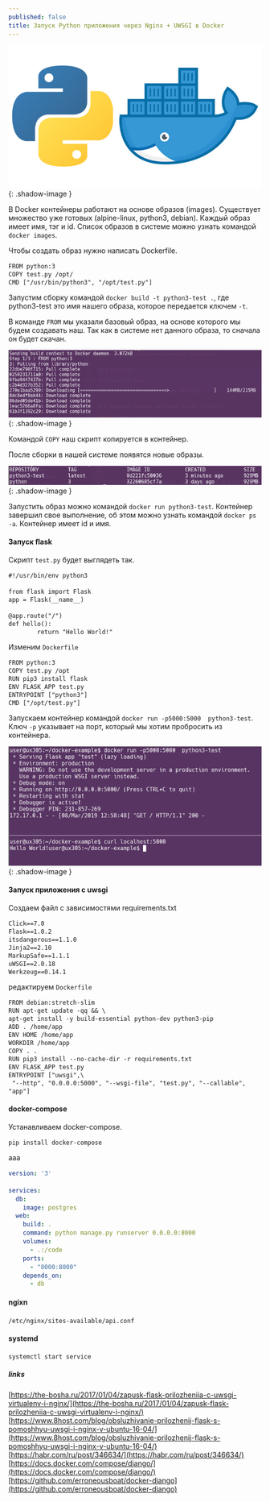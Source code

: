 ```yaml
---
published: false
title: Запуск Python приложения через Nginx + UWSGI в Docker
---
```


![docker_images](/images/python-docker.jpg){: .shadow-image }


В Docker контейнеры работают на основе образов (images). Существует множество уже готовых (alpine-linux, python3, debian). 
Каждый образ имеет имя, тэг и id. 
Список образов в системе можно узнать командой `docker images`.

Чтобы создать образ нужно написать Dockerfile.

```shell
FROM python:3
COPY test.py /opt/
CMD ["/usr/bin/python3", "/opt/test.py"]
```

Запустим сборку командой `docker build -t python3-test .`, где python3-test это имя нашего образа, которое передается ключем `-t`.

В команде `FROM` мы указали базовый образ, на основе которого мы будем создавать наш.
Так как в системе нет данного образа, то сначала он будет скачан.

![docker_pull](/images/docker_pull.png){: .shadow-image }

Командой `COPY` наш скрипт копируется в контейнер.

После сборки в нашей системе появятся новые образы.

![docker_images](/images/docker_images.png){: .shadow-image }

Запустить образ можно командой `docker run python3-test`.
Контейнер завершил свое выполнение, об этом можно узнать командой `docker ps -a`.
Контейнер имеет id и имя.

#### Запуск flask

Скрипт `test.py` будет выглядеть так.
```
#!/usr/bin/env python3

from flask import Flask
app = Flask(__name__)

@app.route("/")
def hello():
        return "Hello World!"
```
Изменим `Dockerfile`

```shell
FROM python:3
COPY test.py /opt
RUN pip3 install flask
ENV FLASK_APP test.py
ENTRYPOINT ["python3"]
CMD ["/opt/test.py"]
```

Запускаем контейнер командой `docker run -p5000:5000  python3-test`. Ключ `-p` указывает на порт, который мы хотим пробросить из контейнера.

![docker_flask](/images/docker_flask.png){: .shadow-image }

#### Запуск приложения с uwsgi
Создаем файл с зависимостями requirements.txt

```shell
Click==7.0
Flask==1.0.2
itsdangerous==1.1.0
Jinja2==2.10
MarkupSafe==1.1.1
uWSGI==2.0.18
Werkzeug==0.14.1
```

редактируем `Dockerfile`

```shell
FROM debian:stretch-slim
RUN apt-get update -qq && \
apt-get install -y build-essential python-dev python3-pip
ADD . /home/app
ENV HOME /home/app
WORKDIR /home/app
COPY . .
RUN pip3 install --no-cache-dir -r requirements.txt
ENV FLASK_APP test.py
ENTRYPOINT ["uwsgi",\
 "--http", "0.0.0.0:5000", "--wsgi-file", "test.py", "--callable", "app"]
```

#### docker-compose

Устанавливаем docker-compose.
```shell
pip install docker-compose
```
aaa

```yaml
version: '3'

services:
  db:
    image: postgres
  web:
    build: .
    command: python manage.py runserver 0.0.0.0:8000
    volumes:
      - .:/code
    ports:
      - "8000:8000"
    depends_on:
      - db
```

#### ngixn

`/etc/nginx/sites-available/api.conf`


#### systemd

```
systemctl start service
```

##### links
[https://the-bosha.ru/2017/01/04/zapusk-flask-prilozheniia-c-uwsgi-virtualenv-i-nginx/](https://the-bosha.ru/2017/01/04/zapusk-flask-prilozheniia-c-uwsgi-virtualenv-i-nginx/)  
[https://www.8host.com/blog/obsluzhivanie-prilozhenij-flask-s-pomoshhyu-uwsgi-i-nginx-v-ubuntu-16-04/](https://www.8host.com/blog/obsluzhivanie-prilozhenij-flask-s-pomoshhyu-uwsgi-i-nginx-v-ubuntu-16-04/)  
[https://habr.com/ru/post/346634/](https://habr.com/ru/post/346634/)  
[https://docs.docker.com/compose/django/](https://docs.docker.com/compose/django/)  
[https://github.com/erroneousboat/docker-django](https://github.com/erroneousboat/docker-django)  